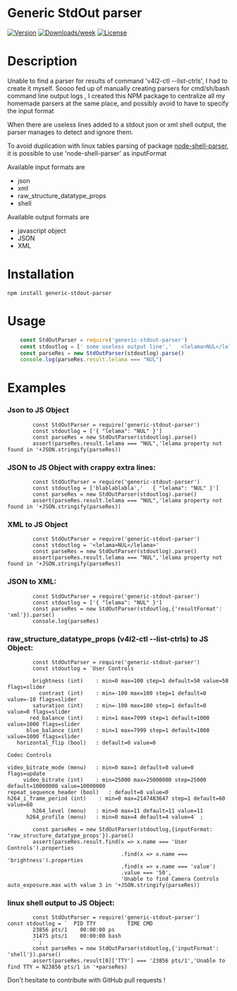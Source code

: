 Generic StdOut parser
========================

[![Version](https://img.shields.io/npm/v/generic-stdout-parser.svg)](https://npmjs.org/package/generic-stdout-parser)
[![Downloads/week](https://img.shields.io/npm/dw/generic-stdout-parser.svg)](https://npmjs.org/package/generic-stdout-parser) 
[![License](https://img.shields.io/npm/l/generic-stdout-parser.svg)](https://github.com/nvuillam/generic-stdout-parser/blob/master/package.json) 

# Description

Unable to find a parser for results of command 'v4l2-ctl --list-ctrls', I had to create it myself.
Soooo fed up of manually creating parsers for cmd/sh/bash command line output logs , I created this NPM package to centralize all my homemade parsers at the same place, and possibly avoid to have to specify the input format

When there are useless lines added to a stdout json or xml shell output, the parser manages to detect and ignore them.

To avoid duplication with linux tables parsing of package [node-shell-parser](https://www.npmjs.com/package/node-shell-parser), it is possible to use 'node-shell-parser' as inputFormat

Available input formats are
- json
- xml
- raw_structure_datatype_props
- shell

Available output formats are 
- javascript object
- JSON
- XML

# Installation

`npm install generic-stdout-parser`

# Usage

```javascript
    const StdOutParser = require('generic-stdout-parser')
    const stdoutlog = [' some useless output line','   <lelama>NUL</lelama>    ',' another useless output line']
    const parseRes = new StdOutParser(stdoutlog).parse()
    console.log(parseRes.result.lelama === "NUL")
```

# Examples 

### Json to JS Object

```
        const StdOutParser = require('generic-stdout-parser')
        const stdoutlog = ['{ "lelama": "NUL" }']
        const parseRes = new StdOutParser(stdoutlog).parse()
        assert(parseRes.result.lelama === "NUL",'lelama property not found in '+JSON.stringify(parseRes))
```

### JSON to JS Object with crappy extra lines:

```
        const StdOutParser = require('generic-stdout-parser')
        const stdoutlog = ['blablablabla','   { "lelama": "NUL" }']
        const parseRes = new StdOutParser(stdoutlog).parse()
        assert(parseRes.result.lelama === "NUL",'lelama property not found in '+JSON.stringify(parseRes))
```

### XML to JS Object

```
        const StdOutParser = require('generic-stdout-parser')
        const stdoutlog = '<lelama>NUL</lelama>'
        const parseRes = new StdOutParser(stdoutlog).parse()
        assert(parseRes.result.lelama === "NUL",'lelama property not found in '+JSON.stringify(parseRes))
```

### JSON to XML:

```
        const StdOutParser = require('generic-stdout-parser')
        const stdoutlog = ['{ "lelama": "NUL" }']
        const parseRes = new StdOutParser(stdoutlog,{'resultFormat': 'xml'}).parse()
        console.log(parseRes)
```

### raw_structure_datatype_props (v4l2-ctl --list-ctrls) to JS Object:

```
        const StdOutParser = require('generic-stdout-parser')
        const stdoutlog = `User Controls

        brightness (int)    : min=0 max=100 step=1 default=50 value=50 flags=slider
          contrast (int)    : min=-100 max=100 step=1 default=0 value=-10 flags=slider
        saturation (int)    : min=-100 max=100 step=1 default=0 value=0 flags=slider
       red_balance (int)    : min=1 max=7999 step=1 default=1000 value=1000 flags=slider
      blue_balance (int)    : min=1 max=7999 step=1 default=1000 value=1000 flags=slider
   horizontal_flip (bool)   : default=0 value=0

Codec Controls

video_bitrate_mode (menu)   : min=0 max=1 default=0 value=0 flags=update
     video_bitrate (int)    : min=25000 max=25000000 step=25000 default=10000000 value=10000000
repeat_sequence_header (bool)   : default=0 value=0
h264_i_frame_period (int)    : min=0 max=2147483647 step=1 default=60 value=60
        h264_level (menu)   : min=0 max=11 default=11 value=11
      h264_profile (menu)   : min=0 max=4 default=4 value=4` ;
      
        const parseRes = new StdOutParser(stdoutlog,{inputFormat: 'raw_structure_datatype_props'}).parse()
        assert(parseRes.result.find(x => x.name === 'User Controls').properties
                                    .find(x => x.name === 'brightness').properties
                                    .find(x => x.name === 'value')
                                    .value === '50',
                                    'Unable to find Camera Controls auto_exposure.max with value 3 in '+JSON.stringify(parseRes))
```

### linux shell output to JS Object:

```
        const StdOutParser = require('generic-stdout-parser')
const stdoutlog = `  PID TTY          TIME CMD
        23856 pts/1    00:00:00 ps
        31475 pts/1    00:00:00 bash
        ` ;
        const parseRes = new StdOutParser(stdoutlog,{'inputFormat': 'shell'}).parse()
        assert(parseRes.result[0]['TTY'] === '23856 pts/1','Unable to find TTY = N23856 pts/1 in '+parseRes)
```

Don't hesitate to contribute with GitHub pull requests !

